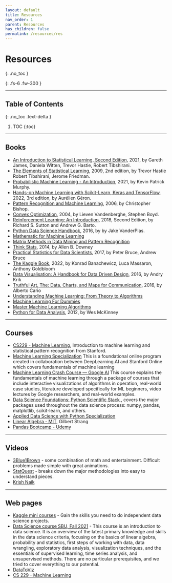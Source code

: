 ```yaml
---
layout: default
title: Resources
nav_order: 1
parent: Resources
has_children: false
permalink: /resources/res
---
```


# Resources
{: .no_toc }

{: .fs-6 .fw-300 }

---

## Table of Contents
{: .no_toc .text-delta }

1. TOC
{:toc}

---

## Books
- [An Introduction to Statistical Learning, Second Edition](https://www.statlearning.com/), 2021, by Gareth James, Daniela Witten, Trevor Hastie, Robert Tibshirani.
- [The Elements of Statistical Learning](https://web.stanford.edu/~hastie/ElemStatLearn/), 2009, 2nd edition, by Trevor Hastie Robert Tibshirani, Jerome Friedman.
- [Probabilistic Machine Learning - An Introduction](https://probml.github.io/pml-book/book1.html), 2021, by Kevin Patrick Murphy.
- [Hands-on Machine Learning with Scikit-Learn, Keras and TensorFlow](https://www.oreilly.com/library/view/hands-on-machine-learning/9781098125967/), 2022, 3rd edition, by  Aurélien Géron.
- [Pattern Recognition and Machine Learning](https://www.microsoft.com/en-us/research/uploads/prod/2006/01/Bishop-Pattern-Recognition-and-Machine-Learning-2006.pdf), 2006, by Christopher Bishop.
- [Convex Optimization](https://web.stanford.edu/~boyd/cvxbook/bv_cvxbook.pdf), 2004, by Lieven Vandenberghe, Stephen Boyd.
- [Reinforcement Learning: An Introduction](http://www.incompleteideas.net/book/the-book-2nd.html), 2018, Second Edition, by Richard S. Sutton and Andrew G. Barto.
- [Python Data Science Handbook](https://www.oreilly.com/library/view/python-data-science/9781491912126/), 2016, by by Jake VanderPlas.
- [Mathematic for Machine Learning](https://mml-book.github.io/book/mml-book.pdf)
- [Matrix Methods in Data Mining and Pattern Recognition](https://epubs.siam.org/doi/book/10.1137/1.9780898718867)
- [Think Stats](https://www.oreilly.com/library/view/think-stats-2nd/9781491907344/), 2014, by Allen B. Downey
- [Practical Statistics for Data Scientists](https://www.oreilly.com/library/view/practical-statistics-for/9781491952955/), 2017, by Peter Bruce, Andrew Bruce
- [The Kaggle Book](https://www.oreilly.com/library/view/the-kaggle-book/9781801817479/), 2022, by Konrad Banachewicz, Luca Massaron, Anthony Goldbloom
- [Data Visualisation: A Handbook for Data Driven Design](https://www.amazon.com/Data-Visualisation-Handbook-Driven-Design/dp/1473912148), 2016, by Andry Krik
- [Truthful Art, The: Data, Charts, and Maps for Communication](https://www.amazon.com/Truthful-Art-Data-Charts-Communication/dp/0321934075), 2016, by Alberto Cario
- [Understanding Machine Learning: From Theory to Algorithms](https://www.cs.huji.ac.il/~shais/UnderstandingMachineLearning/understanding-machine-learning-theory-algorithms.pdf)
- [Machine Learning For Dummies](https://www.ibm.com/downloads/cas/GB8ZMQZ3)
- [Master Machine Learning Algorithms](https://machinelearningmastery.com/master-machine-learning-algorithms/)
- [Python for Data Analysis](https://www.oreilly.com/library/view/python-for-data/9781449323592/), 2012, by Wes McKinney

---

## Courses
- [CS229 - Machine Learning](https://see.stanford.edu/Course/CS229), Introduction to machine learning and statistical pattern recognition from Stanford.
- [Machine Learning Specialization](https://www.coursera.org/specializations/machine-learning-introduction) This is a foundational online program created in collaboration between DeepLearning.AI and Stanford Online which covers fundamentals of machine learning
- [Machine Learning Crash Course — Google AI](https://learndigital.withgoogle.com/digitalgarage/course/machine-learning-crash-course) This course explains the fundamentals of machine learning through a package of courses that include interactive visualizations of algorithms in operation, real-world case studies, literature developed specifically for ML beginners, video lectures by Google researchers, and real-world examples.
- [Data Science Foundations: Python Scientific Stack ](https://www.linkedin.com/learning/data-science-foundations-python-scientific-stack-17064277?replacementOf=data-science-foundations-python-scientific-stack-2022), covers the major packages used throughout the data science process: numpy, pandas, matplotlib, scikit-learn, and others.
- [Applied Data Science with Python Specialization](https://www.coursera.org/specializations/data-science-python)
- [Linear Algebra - MIT](https://youtube.com/playlist?list=PL49CF3715CB9EF31D), Gilbert Strang
- [Pandas Bootcamp - Udemy](https://www.udemy.com/course/the-pandas-bootcamp/)

---

## Videos
- [3Blue1Brown](https://www.youtube.com/c/3blue1brown/) - some combination of math and entertainment. Difficult problems made simple with great animations.
- [StatQuest](https://www.youtube.com/c/joshstarmer/) - breaks down the major methodologies into easy to understand pieces.
- [Krish Naik](https://www.youtube.com/@krishnaik06)

---

## Web pages
- [Kaggle mini courses](https://www.kaggle.com/learn) - Gain the skills you need to do independent data science projects.
- [Data Science course SBU, Fall 2021](https://sk7w4tch3r.github.io/CS-SBU-DataScience/) - This course is an introduction to data science. It is an overview of the latest primary knowledge and skills in the data science criteria, focusing on the basics of linear algebra, probability and statistics, first steps of working with data, data wrangling, exploratory data analysis, visualization techniques, and the essentials of supervised learning, time series analysis, and unsupervised methods. There are no particular prerequisites, and we tried to cover everything to our potential.
- [DataToViz](https://www.data-to-viz.com/)
- [CS 229 - Machine Learning](https://stanford.edu/~shervine/l/fa/teaching/cs-229/cheatsheet-machine-learning-tips-and-tricks)

